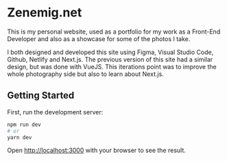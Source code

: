 # Zenemig.net

This is my personal website, used as a portfolio for my work as a Front-End Developer and also as a showcase for some of the photos I take.

I both designed and developed this site using Figma, Visual Studio Code, Github, Netlify and Next.js. The previous version of this site had a similar design, but was done with VueJS. This iterations point was to improve the whole photography side but also to learn about Next.js.

## Getting Started

First, run the development server:

```bash
npm run dev
# or
yarn dev
```

Open [http://localhost:3000](http://localhost:3000) with your browser to see the result.
